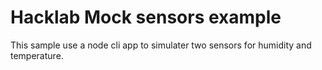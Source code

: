 # Hacklab Mock sensors example

This sample use a node cli app to simulater two sensors for humidity and temperature.

